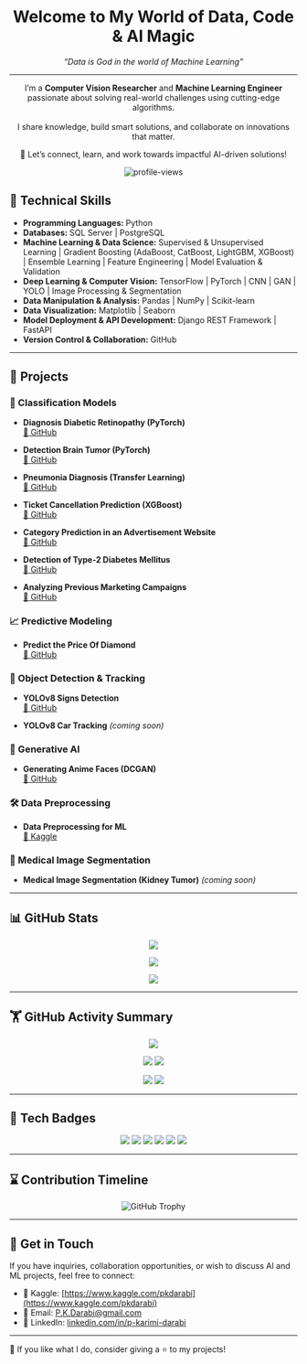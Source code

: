 <h1 align="center">Welcome to My World of Data, Code & AI Magic</h1>

<p align="center">
  <i>“Data is God in the world of Machine Learning”</i>
</p>

---

<p align="center">
  I’m a <b>Computer Vision Researcher</b> and <b>Machine Learning Engineer</b> passionate about solving real-world challenges using cutting-edge algorithms.
  <br><br>
  I share knowledge, build smart solutions, and collaborate on innovations that matter.
</p>

<p align="center">
  🔗 Let’s connect, learn, and work towards impactful AI-driven solutions!
</p>

<p align="center">
  <img src="https://komarev.com/ghpvc/?username=P-Darabi&label=Profile%20views&color=0e75b6&style=flat" alt="profile-views" />
</p>

## 🧠 Technical Skills

- **Programming Languages:** Python  
- **Databases:** SQL Server | PostgreSQL  
- **Machine Learning & Data Science:** Supervised & Unsupervised Learning | Gradient Boosting (AdaBoost, CatBoost, LightGBM, XGBoost) | Ensemble Learning | Feature Engineering | Model Evaluation & Validation  
- **Deep Learning & Computer Vision:** TensorFlow | PyTorch | CNN | GAN | YOLO | Image Processing & Segmentation  
- **Data Manipulation & Analysis:** Pandas | NumPy | Scikit-learn  
- **Data Visualization:** Matplotlib | Seaborn  
- **Model Deployment & API Development:** Django REST Framework | FastAPI  
- **Version Control & Collaboration:** GitHub  

---

## 🚀 Projects

### 🧪 Classification Models

- **Diagnosis Diabetic Retinopathy (PyTorch)**  
  [🔗 GitHub](https://github.com/P-Darabi/Diagnosis-of-Diabetic-Retinopathy)

- **Detection Brain Tumor (PyTorch)**  
  [🔗 GitHub](https://github.com/P-Darabi/Brain-Tumor-Detection)

- **Pneumonia Diagnosis (Transfer Learning)**  
  [🔗 GitHub](https://github.com/P-Darabi/Diagnosis_Of_Pneumonia_By_CNN_Classifier)

- **Ticket Cancellation Prediction (XGBoost)**  
  [🔗 GitHub](https://github.com/P-Darabi/Prediction_Of_Ticket_Cancellation_Acc_98)

- **Category Prediction in an Advertisement Website**  
  [🔗 GitHub](https://github.com/P-MLSpecialist/Category-Prediction-in-an-Advertisement-Website)

- **Detection of Type-2 Diabetes Mellitus**  
  [🔗 GitHub](https://github.com/P-Darabi/Prediction_Of_Diabetes_XGBoost_CatBoost)

- **Analyzing Previous Marketing Campaigns**  
  [🔗 GitHub](https://github.com/P-Darabi/Bank_Marketing_Strategies_for_Future_Success)

### 📈 Predictive Modeling

- **Predict the Price Of Diamond**  
  [🔗 GitHub](https://github.com/P-Darabi/Predict_Price_Of_Diamond)

### 🎯 Object Detection & Tracking

- **YOLOv8 Signs Detection**  
  [🔗 GitHub](https://github.com/P-Darabi/Traffic-Signs-Detection-By-YOLOv8)

- **YOLOv8 Car Tracking** *(coming soon)*

### 🎨 Generative AI

- **Generating Anime Faces (DCGAN)**  
  [🔗 GitHub](https://github.com/P-Darabi/Generating-Anime-Faces-with-DCGAN)

### 🛠️ Data Preprocessing

- **Data Preprocessing for ML**  
  [🔗 Kaggle](https://www.kaggle.com/code/pkdarabi/data-preprocessing-for-machine-learning)

### 🧬 Medical Image Segmentation

- **Medical Image Segmentation (Kidney Tumor)** *(coming soon)*

---

## 📊 GitHub Stats

<p align="center">
  <img src="https://github-readme-stats.vercel.app/api?username=P-Darabi&show_icons=true&count_private=true&include_all_commits=true&theme=radical" />
</p>

<p align="center">
  <img src="https://github-readme-streak-stats.herokuapp.com/?user=P-Darabi&theme=radical" />
</p>

<p align="center">
  <img src="https://github-readme-stats.vercel.app/api/top-langs/?username=P-Darabi&layout=compact&theme=radical" />
</p>

---

## 🏋️ GitHub Activity Summary

<p align="center">
  <img src="https://github-profile-summary-cards.vercel.app/api/cards/profile-details?username=P-Darabi&theme=radical" />
</p>

<p align="center">
  <img src="https://github-profile-summary-cards.vercel.app/api/cards/repos-per-language?username=P-Darabi&theme=radical" />
  <img src="https://github-profile-summary-cards.vercel.app/api/cards/most-commit-language?username=P-Darabi&theme=radical" />
</p>

<p align="center">
  <img src="https://github-profile-summary-cards.vercel.app/api/cards/stats?username=P-Darabi&theme=radical" />
  <img src="https://github-profile-summary-cards.vercel.app/api/cards/productive-time?username=P-Darabi&theme=radical&utcOffset=4" />
</p>

---

## 🏅 Tech Badges

<p align="center">
  <img src="https://img.shields.io/badge/Python-3776AB?style=for-the-badge&logo=python&logoColor=white" />
  <img src="https://img.shields.io/badge/PyTorch-EE4C2C?style=for-the-badge&logo=PyTorch&logoColor=white" />
  <img src="https://img.shields.io/badge/TensorFlow-FF6F00?style=for-the-badge&logo=tensorflow&logoColor=white" />
  <img src="https://img.shields.io/badge/YOLOv8-FF4088?style=for-the-badge&logo=openai&logoColor=white" />
  <img src="https://img.shields.io/badge/FastAPI-009688?style=for-the-badge&logo=fastapi&logoColor=white" />
  <img src="https://img.shields.io/badge/PostgreSQL-336791?style=for-the-badge&logo=postgresql&logoColor=white" />
</p>

---

## ⌛️ Contribution Timeline

<p align="center">
  <img src="https://github-contribution-trophy.vercel.app/?username=P-Darabi&theme=radical&no-frame=true&row=1&column=7" alt="GitHub Trophy" />
</p>

---

## 📢 Get in Touch

If you have inquiries, collaboration opportunities, or wish to discuss AI and ML projects, feel free to connect:

- 🧬 Kaggle: [https://www.kaggle.com/pkdarabi](https://www.kaggle.com/pkdarabi)
- 📧 Email: [P.K.Darabi@gmail.com](mailto:P.K.Darabi@gmail.com)  
- 💼 LinkedIn: [linkedin.com/in/p-karimi-darabi](https://www.linkedin.com/in/p-karimi-darabi)

---

🌟 If you like what I do, consider giving a ⭐️ to my projects!
